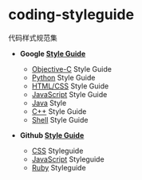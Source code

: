 coding-styleguide
=================

代码样式规范集


* __Google [Style Guide](http://code.google.com/p/google-styleguide/)__
  * [Objective-C](http://google-styleguide.googlecode.com/svn/trunk/objcguide.xml) Style Guide
  * [Python](http://google-styleguide.googlecode.com/svn/trunk/pyguide.html) Style Guide
  * [HTML/CSS](http://google-styleguide.googlecode.com/svn/trunk/htmlcssguide.xml) Style Guide
  * [JavaScript](http://google-styleguide.googlecode.com/svn/trunk/javascriptguide.xml) Style Guide
  * [Java](http://google-styleguide.googlecode.com/svn/trunk/javaguide.html) Style
  * [C++](http://google-styleguide.googlecode.com/svn/trunk/cppguide.xml) Style Guide
  * [Shell](http://google-styleguide.googlecode.com/svn/trunk/shell.xml) Style Guide
  
* __Github [Style Guide](https://github.com/styleguide)__
  * [CSS](https://github.com/styleguide/css) Styleguide
  * [JavaScript](https://github.com/styleguide/javascript) Styleguide
  * [Ruby](https://github.com/styleguide/ruby) Styleguide

